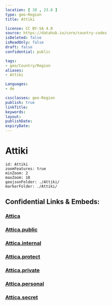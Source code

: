 ```yaml
---
location: [ 38 , 23.8 ] 
type: geo-Region
title: Attiki

license: CC BY-SA 4.0
source: https://datahub.io/core/country-codes
isDeleted: false
isReadOnly: false
draft: false
confidential: public

tags:
- geo/Country/Region
aliases:
- Attiki

Languages:
- de

cssclasses: geo-Region
publish: true
linkTitle: 
keywords: 
layout: 
publishDate: 
expiryDate: 
---
```


# Attiki

```leaflet
id: Attiki
zoomFeatures: true 
minZoom: 2 
maxZoom: 18
geojsonFolder: ./Attiki/
markerFolder: ./Attiki/
```


## Confidential Links & Embeds: 

### [Attica](/_Standards/Earth/Continent/Europe/Europe~South/Greece/Regions-Greek/Attica.md) 

### [Attica.public](/_public/Earth/Continent/Europe/Europe~South/Greece/Regions-Greek/Attica.public.md) 

### [Attica.internal](/_internal/Earth/Continent/Europe/Europe~South/Greece/Regions-Greek/Attica.internal.md) 

### [Attica.protect](/_protect/Earth/Continent/Europe/Europe~South/Greece/Regions-Greek/Attica.protect.md) 

### [Attica.private](/_private/Earth/Continent/Europe/Europe~South/Greece/Regions-Greek/Attica.private.md) 

### [Attica.personal](/_personal/Earth/Continent/Europe/Europe~South/Greece/Regions-Greek/Attica.personal.md) 

### [Attica.secret](/_secret/Earth/Continent/Europe/Europe~South/Greece/Regions-Greek/Attica.secret.md)

